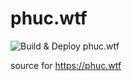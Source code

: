 # phuc.wtf
![Build & Deploy phuc.wtf](https://github.com/jphuc96/phuc.wtf/workflows/Build%20&%20Deploy%20phuc.wtf/badge.svg)

source for https://phuc.wtf
